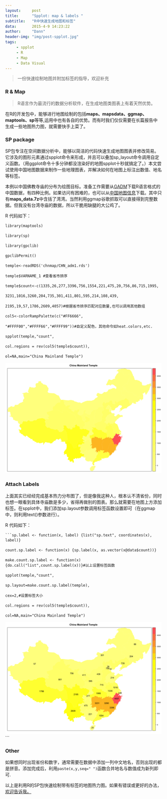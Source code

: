 ```yaml
---
layout:     post
title:      "Spplot: map & labels "
subtitle:   "R中快速生成地图和标签"
data:       2015-4-9 14:23:22
author:     "Dann"
header-img: "img/post-spplot.jpg"
tags:
     - spplot
     - R
     - Map
     - Data Visual
---
```


> 一份快速绘制地图并附加标签的指导，欢迎补充

###  R & Map   

>R语言作为最流行的数据分析软件，在生成地图类图表上有着天然优势。

在R的开发包中，能够进行地图绘制的包括**maps、mapsdata、ggmap、maptools、sp**等等,运用中也有各自的优势。而有时我们仅仅需要在长篇报告中生成一些地图热力图，就需要快手上菜了。

###  SP package
SP包专注在空间数据分析中，能够以简洁的代码快速生成地图图表并修改简易。它涉及的图形元素通过spplot命令来形成，并且可以叠加sp_layout命令调用自定义函数。（用ggplot命令十多分钟都没渲染好的地图spplot十秒就搞定了。）本文尝试使用中国地图数据来制作一些地理图表，并解决如何在地图上标注出数值、地名等标签。

本例以中国佛教寺庙的分布为绘图目标。准备工作需要从<a href="http://gadm.org/">GADM</a>下载R语言格式的中国数据，有四种比例。如果访问有困难的，也可以从<a href="http://pan.baidu.com/s/1eROX0zS">中国地图信息</a>下载。其中只有**maps_data.7z**中含括了湾湾。当然利用ggmap谷歌抓取可以直接得到完整数据。但我没有台湾寺庙的数据，所以干脆用缺腿的大公鸡了。

R 代码如下：

    library(maptools)

    library(sp)
    
    library(gpclib) 
    
    gpclibPermit() 
    
    temple<-readRDS('chnmap/CHN_adm1.rds')
    
    temple$VARNAME_1 #查看省市排序
    
    temple$count<-c(1335,26,277,3396,756,1554,221,475,20,756,86,715,1995,

    3231,1016,3260,204,735,301,411,801,595,214,108,439,

    2195,19,57,1786,2609,4057)#根据省市排序匹配对应数量,也可以调用其他数组
    
    col5<-colorRampPalette(c("#FF6666",

    "#FFFF00","#FFFF66","#FFFF99"))#自定义配色，其他命令如heat.colors,etc.

    spplot(temple,"count",

    col.regions = rev(col5(temple$count)),

    ol=NA,main="China Mainland Temple")

![China Mainland Temple](/img/Rplot39.png)

###  Attach Labels
上面其实已经经完成基本热力分布图了，但是像我这种人，根本认不清省份，同时也想一眼看到具体寺庙数是多少，省得再做别的图表。那么就需要在地图上方添加标签。在spplot中，我们添加sp.layout参数调用标签函数设置即可（在ggmap中，则利用text()参数进行）。

R 代码如下：

    ```sp.label <- function(x, label) {list("sp.text", coordinates(x), label)}

    count.sp.label <- function(x) {sp.label(x, as.vector(x@data$count))}

    make.count.sp.label <- function(x) {do.call("list",count.sp.label(x))}#以上设置标签函数
 
    spplot(temple,"count",

    sp.layout=make.count.sp.label(temple),

    cex=2,#设置标签大小

    col.regions = rev(col5(temple$count)),

    col=NA,main="China Mainland Temple")

![China Mainland Temple](/img/Rplot38.png)```

###  Other
如果想同时出现省份和数字，通常需要在数据中添加一列中文地名，否则出现的都是拼音。添加完成后，利用`paste(x,y,seq=" ")`函数合并地名与数值成为新列即可.

以上是利用R的SP包快速绘制带有标签的地图热力图。如果有错误或更好的办法，<a href="mailto:dannsaoyou@gmail.com">欢迎告诉我。</a>